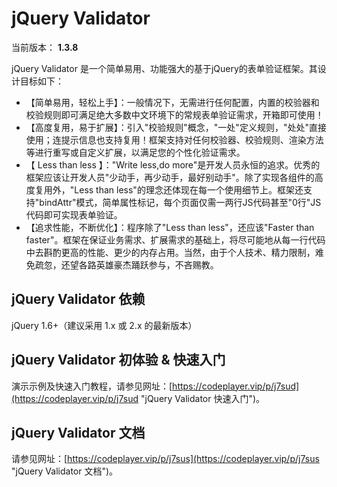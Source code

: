# jQuery Validator

当前版本： **1.3.8**

jQuery Validator 是一个简单易用、功能强大的基于jQuery的表单验证框架。其设计目标如下：
* 【简单易用，轻松上手】：一般情况下，无需进行任何配置，内置的校验器和校验规则即可满足绝大多数中文环境下的常规表单验证需求，开箱即可使用！
* 【高度复用，易于扩展】：引入"校验规则"概念，"一处"定义规则，"处处"直接使用；连提示信息也支持复用！框架支持对任何校验器、校验规则、渲染方法等进行重写或自定义扩展，以满足您的个性化验证需求。
* 【 Less than less 】："Write less,do more"是开发人员永恒的追求。优秀的框架应该让开发人员"少动手，再少动手，最好别动手"。除了实现各组件的高度复用外，"Less than less"的理念还体现在每一个使用细节上。框架还支持"bindAttr"模式，简单属性标记，每个页面仅需一两行JS代码甚至"0行"JS代码即可实现表单验证。
* 【追求性能，不断优化】：程序除了"Less than less"，还应该"Faster than faster"。框架在保证业务需求、扩展需求的基础上，将尽可能地从每一行代码中去斟酌更高的性能、更少的内存占用。当然，由于个人技术、精力限制，难免疏忽，还望各路英雄豪杰踊跃参与，不吝赐教。

## jQuery Validator 依赖
jQuery 1.6+（建议采用 1.x 或 2.x 的最新版本）
## jQuery Validator 初体验 & 快速入门
演示示例及快速入门教程，请参见网址：[https://codeplayer.vip/p/j7sud](https://codeplayer.vip/p/j7sud "jQuery Validator 快速入门")。
## jQuery Validator 文档
请参见网址：[https://codeplayer.vip/p/j7sus](https://codeplayer.vip/p/j7sus "jQuery Validator 文档")。